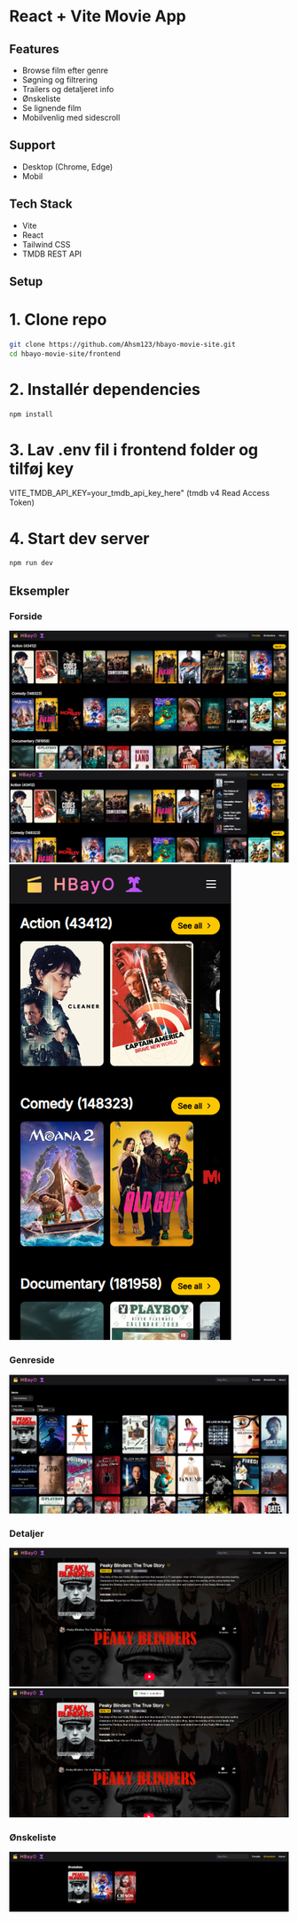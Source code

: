 # React + Vite Movie App

## Features

- Browse film efter genre
- Søgning og filtrering
- Trailers og detaljeret info
- Ønskeliste
- Se lignende film
- Mobilvenlig med sidescroll

## Support

- Desktop (Chrome, Edge)
- Mobil

## Tech Stack

- Vite
- React
- Tailwind CSS
- TMDB REST API

## Setup

# 1. Clone repo
```bash
git clone https://github.com/Ahsm123/hbayo-movie-site.git
cd hbayo-movie-site/frontend
```
# 2. Installér dependencies
```bash
npm install
```
# 3. Lav .env fil i frontend folder og tilføj key

VITE_TMDB_API_KEY=your_tmdb_api_key_here"
(tmdb v4 Read Access Token)

# 4. Start dev server
```bash
npm run dev
```
## Eksempler

### Forside

![Forside.Desktop](./frontend/screenshots/homepage-desktop.png)
![Forside.Desktop](./frontend/screenshots/homepage-desktop-search.png)
![Forside.Mobile](./frontend/screenshots/homepage-mobile.png)

### Genreside

![Genreside.Desktop](./frontend/screenshots/movielistpage-desktop.png)

### Detaljer

![Detaljer.Desktop](./frontend/screenshots/moviedetailpage-desktop.png)
![Detaljer.Desktop](./frontend/screenshots/moviedetalpage-desktop-addtowishlist.png)

### Ønskeliste

![Wishlist](./frontend/screenshots/wishlistpage-desktop.png)
